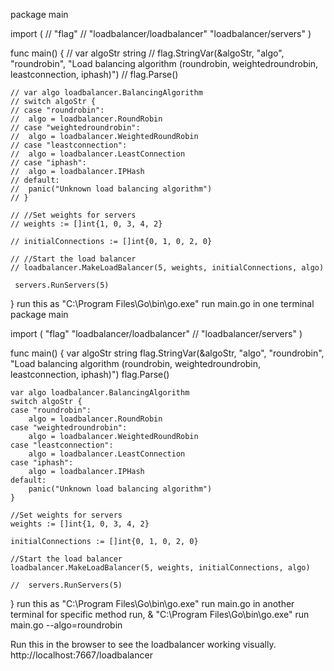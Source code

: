 package main

import (
	// "flag"
	// "loadbalancer/loadbalancer"
	 "loadbalancer/servers"
)

func main() {
	// var algoStr string
	// flag.StringVar(&algoStr, "algo", "roundrobin", "Load balancing algorithm (roundrobin, weightedroundrobin, leastconnection, iphash)")
	// flag.Parse()

	// var algo loadbalancer.BalancingAlgorithm
	// switch algoStr {
	// case "roundrobin":
	// 	algo = loadbalancer.RoundRobin
	// case "weightedroundrobin":
	// 	algo = loadbalancer.WeightedRoundRobin
	// case "leastconnection":
	// 	algo = loadbalancer.LeastConnection
	// case "iphash":
	// 	algo = loadbalancer.IPHash
	// default:
	// 	panic("Unknown load balancing algorithm")
	// }

	// //Set weights for servers
	// weights := []int{1, 0, 3, 4, 2}

	// initialConnections := []int{0, 1, 0, 2, 0}

	// //Start the load balancer
	// loadbalancer.MakeLoadBalancer(5, weights, initialConnections, algo)

	 servers.RunServers(5)
}
run this as "C:\Program Files\Go\bin\go.exe" run main.go  in one terminal
package main

import (
	"flag"
	"loadbalancer/loadbalancer"
	//  "loadbalancer/servers"
)

func main() {
	var algoStr string
	flag.StringVar(&algoStr, "algo", "roundrobin", "Load balancing algorithm (roundrobin, weightedroundrobin, leastconnection, iphash)")
	flag.Parse()

	var algo loadbalancer.BalancingAlgorithm
	switch algoStr {
	case "roundrobin":
		algo = loadbalancer.RoundRobin
	case "weightedroundrobin":
		algo = loadbalancer.WeightedRoundRobin
	case "leastconnection":
		algo = loadbalancer.LeastConnection
	case "iphash":
		algo = loadbalancer.IPHash
	default:
		panic("Unknown load balancing algorithm")
	}

	//Set weights for servers
	weights := []int{1, 0, 3, 4, 2}

	initialConnections := []int{0, 1, 0, 2, 0}

	//Start the load balancer
	loadbalancer.MakeLoadBalancer(5, weights, initialConnections, algo)

	//  servers.RunServers(5)
}
run this as "C:\Program Files\Go\bin\go.exe" run main.go in another terminal
for specific method run, & "C:\Program Files\Go\bin\go.exe" run main.go --algo=roundrobin

Run this in the browser to see the loadbalancer working visually.
http://localhost:7667/loadbalancer
